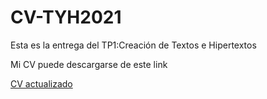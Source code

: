 # CV-TYH2021

Esta es la entrega del TP1:Creación de Textos e Hipertextos

<p>

Mi CV puede descargarse de  este link
<p>

[CV actualizado](CV.zip)
